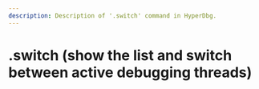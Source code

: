 ```yaml
---
description: Description of '.switch' command in HyperDbg.
---
```


# .switch (show the list and switch between active debugging threads)

